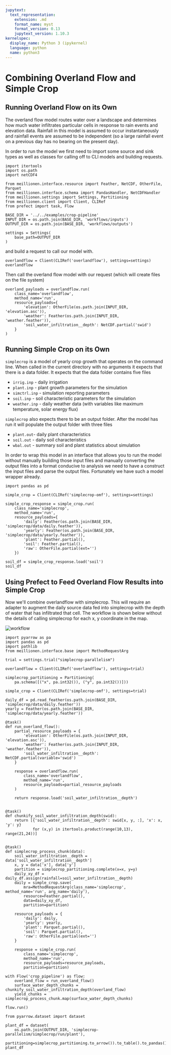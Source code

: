 ```yaml
---
jupytext:
  text_representation:
    extension: .md
    format_name: myst
    format_version: 0.13
    jupytext_version: 1.10.3
kernelspec:
  display_name: Python 3 (ipykernel)
  language: python
  name: python3
---
```


# Combining Overland Flow and Simple Crop

## Running Overland Flow on its Own

The overland flow model routes water over a landscape and determines how much water infiltrates particular cells in response to rain events and elevation data. Rainfall in this model is assumed to occur instantaneously and rainfall events are assumed to be independent (so a large rainfall event on a previous day has no bearing on the present day).

In order to run the model we first need to import some source and sink types as well as classes for calling off to CLI models and building requests.

```{code-cell} ipython3
import itertools
import os.path
import netCDF4

from meillionen.interface.resource import Feather, NetCDF, OtherFile, Parquet
from meillionen.interface.schema import PandasHandler, NetCDFHandler
from meillionen.settings import Settings, Partitioning
from meillionen.client import Client, CLIRef
from prefect import task, Flow

BASE_DIR = '../../examples/crop-pipeline'
INPUT_DIR = os.path.join(BASE_DIR, 'workflows/inputs')
OUTPUT_DIR = os.path.join(BASE_DIR, 'workflows/outputs')

settings = Settings(
    base_path=OUTPUT_DIR
)
```

and build a request to call our model with.

```{code-cell} ipython3
overlandflow = Client(CLIRef('overlandflow'), settings=settings)
overlandflow
```

Then call the overland flow model with our request (which will create files on the file system)

```{code-cell} ipython3
overland_payloads = overlandflow.run(
    class_name='overlandflow',
    method_name='run',
    resource_payloads={
        'elevation': OtherFile(os.path.join(INPUT_DIR, 'elevation.asc')),
        'weather': Feather(os.path.join(INPUT_DIR, 'weather.feather')),
        'soil_water_infiltration__depth': NetCDF.partial('swid')
    }
)
```

## Running Simple Crop on its Own

`simplecrop`  is a model of yearly crop growth that operates on the command line. When called in the current directory with no arguments it expects that there is a data folder. It expects that the data folder contains five files

- `irrig.inp` - daily irrigation
- `plant.inp` - plant growth parameters for the simulation
- `simctrl.inp` - simulation reporting parameters
- `soil.inp` - soil characteristic parameters for the simulation
- `weather.inp` - daily weather data (with variables like maximum temperature, solar energy flux)

`simplecrop` also expects there to be an output folder. After the model has run it will populate the output folder with three files

- `plant.out`- daily plant characteristics
- `soil.out` - daily soil characteristics
- `wbal.out` - summary soil and plant statistics about simulation

In order to wrap this model in an interface that allows you to run the model without manually building those input files and manually converting the output files into a format conducive to analysis we need to have a construct the input files and parse the output files. Fortunately we have such a model wrapper already.

```{code-cell} ipython3
import pandas as pd

simple_crop = Client(CLIRef('simplecrop-omf'), settings=settings)
```

```{code-cell} ipython3
simple_crop_response = simple_crop.run(
    class_name='simplecrop',
    method_name='run',
    resource_payloads={
        'daily': Feather(os.path.join(BASE_DIR, 'simplecrop/data/daily.feather')),
        'yearly': Feather(os.path.join(BASE_DIR, 'simplecrop/data/yearly.feather')),
        'plant': Feather.partial(),
        'soil': Feather.partial(),
        'raw': OtherFile.partial(ext='')
    })
```

```{code-cell} ipython3
soil_df = simple_crop_response.load('soil')
soil_df
```

## Using Prefect to Feed Overland Flow Results into Simple Crop

Now we'll combine overlandflow with simplecrop. This will require an adapter to augment the daily source data fed into simplecrop with the depth of water that has infiltrated that cell. The workflow is shown below  without the details of calling simplecrop for each x, y coordinate in the map.

![workflow](workflow.svg)

```{code-cell} ipython3
import pyarrow as pa
import pandas as pd
import pathlib
from meillionen.interface.base import MethodRequestArg

trial = settings.trial("simplecrop-parallelism")

overlandflow = Client(CLIRef('overlandflow'), settings=trial)

simplecrop_partitioning = Partitioning(
    pa.schema([("x", pa.int32()), ("y", pa.int32())]))

simple_crop = Client(CLIRef('simplecrop-omf'), settings=trial)
```

```{code-cell} ipython3
daily_df = pd.read_feather(os.path.join(BASE_DIR, 'simplecrop/data/daily.feather'))
yearly = Feather(os.path.join(BASE_DIR, 'simplecrop/data/yearly.feather'))
        
@task()
def run_overland_flow():
    partial_resource_payloads = {
        'elevation': OtherFile(os.path.join(INPUT_DIR, 'elevation.asc')),
        'weather': Feather(os.path.join(INPUT_DIR, 'weather.feather')),
        'soil_water_infiltration__depth': NetCDF.partial(variable='swid')
    }

    response = overlandflow.run(
        class_name='overlandflow',
        method_name='run',
        resource_payloads=partial_resource_payloads
    )

    return response.load('soil_water_infiltration__depth')


@task()
def chunkify_soil_water_infiltration_depth(swid):
    return [{'soil_water_infiltration__depth': swid[x, y, :], 'x': x, 'y': y}
            for (x,y) in itertools.product(range(10,13), range(21,24))]


@task()
def simplecrop_process_chunk(data):
    soil_water_infiltration__depth = data['soil_water_infiltration__depth']
    x, y = data['x'], data['y']
    partition = simplecrop_partitioning.complete(x=x, y=y)
    daily_xy_df = daily_df.assign(rainfall=soil_water_infiltration__depth)
    daily = simple_crop.save(
        mra=MethodRequestArg(class_name='simplecrop', method_name='run', arg_name='daily'),
        resource=Feather.partial(),
        data=daily_xy_df,
        partition=partition)
    
    resource_payloads = {
        'daily': daily,
        'yearly': yearly,
        'plant': Parquet.partial(),
        'soil': Parquet.partial(),
        'raw': OtherFile.partial(ext='')
    }

    response = simple_crop.run(
        class_name='simplecrop',
        method_name='run',
        resource_payloads=resource_payloads,
        partition=partition)

with Flow('crop_pipeline') as flow:
    overland_flow = run_overland_flow()
    surface_water_depth_chunks = chunkify_soil_water_infiltration_depth(overland_flow)
    yield_chunks = simplecrop_process_chunk.map(surface_water_depth_chunks)

flow.run()
```

```{code-cell} ipython3
from pyarrow.dataset import dataset

plant_df = dataset(
    os.path.join(OUTPUT_DIR, 'simplecrop-parallelism/simplecrop/run/plant'),
    partitioning=simplecrop_partitioning.to_arrow()).to_table().to_pandas()
plant_df
```

